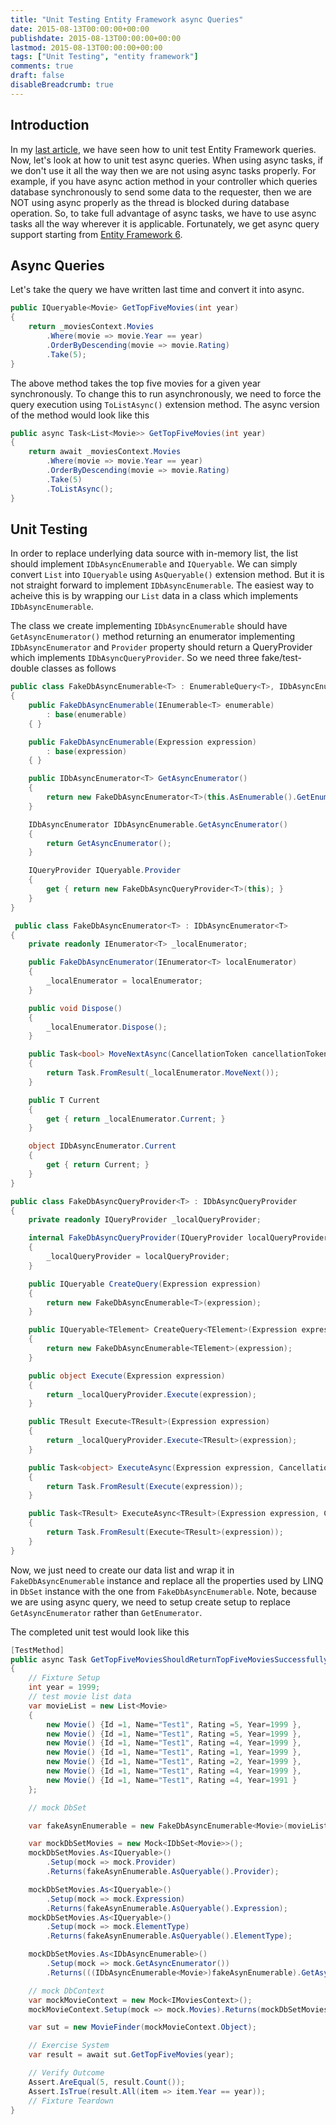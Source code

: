 ```yaml
---
title: "Unit Testing Entity Framework async Queries"
date: 2015-08-13T00:00:00+00:00
publishdate: 2015-08-13T00:00:00+00:00
lastmod: 2015-08-13T00:00:00+00:00
tags: ["Unit Testing", "entity framework"]
comments: true
draft: false
disableBreadcrumb: true
---
```



## Introduction
In my [last article](../unit-testing-entity-framework-queries/), we have seen how to unit test Entity Framework queries. Now, let's look at how to unit test async queries.
When using async tasks, if we don't use it all the way then we are not using async tasks properly. For example, if you have async action method in your controller which queries database synchronously to send some data to the requester, then we are NOT using async properly as the thread is blocked during database operation. So, to take full advantage of async tasks, we have to use async tasks all the way wherever it is applicable. Fortunately, we get async query support starting from [Entity Framework 6](https://msdn.microsoft.com/en-us/data/jj819165.aspx).

## Async Queries
Let's take the query we have written last time and convert it into async.

```cs
public IQueryable<Movie> GetTopFiveMovies(int year)
{
    return _moviesContext.Movies
        .Where(movie => movie.Year == year)
        .OrderByDescending(movie => movie.Rating)
        .Take(5);
}
```

The above method takes the top five movies for a given year synchronously. To change this to run asynchronously, we need to force the query execution using `ToListAsync()` extension method. The async version of the method would look like this

```cs
public async Task<List<Movie>> GetTopFiveMovies(int year)
{
    return await _moviesContext.Movies
        .Where(movie => movie.Year == year)
        .OrderByDescending(movie => movie.Rating)
        .Take(5)
        .ToListAsync();
}
```

## Unit Testing
In order to replace underlying data source with in-memory list, the list should implement `IDbAsyncEnumerable` and `IQueryable`. We can simply convert `List` into `IQueryable` using `AsQueryable()` extension method. But it is not straight forward to implement `IDbAsyncEnumerable`. The easiest way to acheive this is by wrapping our `List` data in a class which implements `IDbAsyncEnumerable`.

The class we create implementing `IDbAsyncEnumerable` should have `GetAsyncEnumerator()` method returning an enumerator implementing `IDbAsyncEnumerator` and `Provider` property should return a QueryProvider which implements `IDbAsyncQueryProvider`. So we need three fake/test-double classes as follows

```cs
public class FakeDbAsyncEnumerable<T> : EnumerableQuery<T>, IDbAsyncEnumerable<T>, IQueryable<T>
{
    public FakeDbAsyncEnumerable(IEnumerable<T> enumerable)
        : base(enumerable)
    { }

    public FakeDbAsyncEnumerable(Expression expression)
        : base(expression)
    { }

    public IDbAsyncEnumerator<T> GetAsyncEnumerator()
    {
        return new FakeDbAsyncEnumerator<T>(this.AsEnumerable().GetEnumerator());
    }

    IDbAsyncEnumerator IDbAsyncEnumerable.GetAsyncEnumerator()
    {
        return GetAsyncEnumerator();
    }

    IQueryProvider IQueryable.Provider
    {
        get { return new FakeDbAsyncQueryProvider<T>(this); }
    }
}
```

```cs
 public class FakeDbAsyncEnumerator<T> : IDbAsyncEnumerator<T>
{
    private readonly IEnumerator<T> _localEnumerator;

    public FakeDbAsyncEnumerator(IEnumerator<T> localEnumerator)
    {
        _localEnumerator = localEnumerator;
    }

    public void Dispose()
    {
        _localEnumerator.Dispose();
    }

    public Task<bool> MoveNextAsync(CancellationToken cancellationToken)
    {
        return Task.FromResult(_localEnumerator.MoveNext());
    }

    public T Current
    {
        get { return _localEnumerator.Current; }
    }

    object IDbAsyncEnumerator.Current
    {
        get { return Current; }
    }
}
```

```cs
public class FakeDbAsyncQueryProvider<T> : IDbAsyncQueryProvider
{
    private readonly IQueryProvider _localQueryProvider;

    internal FakeDbAsyncQueryProvider(IQueryProvider localQueryProvider)
    {
        _localQueryProvider = localQueryProvider;
    }

    public IQueryable CreateQuery(Expression expression)
    {
        return new FakeDbAsyncEnumerable<T>(expression);
    }

    public IQueryable<TElement> CreateQuery<TElement>(Expression expression)
    {
        return new FakeDbAsyncEnumerable<TElement>(expression);
    }

    public object Execute(Expression expression)
    {
        return _localQueryProvider.Execute(expression);
    }

    public TResult Execute<TResult>(Expression expression)
    {
        return _localQueryProvider.Execute<TResult>(expression);
    }

    public Task<object> ExecuteAsync(Expression expression, CancellationToken cancellationToken)
    {
        return Task.FromResult(Execute(expression));
    }

    public Task<TResult> ExecuteAsync<TResult>(Expression expression, CancellationToken cancellationToken)
    {
        return Task.FromResult(Execute<TResult>(expression));
    }
}
```

Now, we just need to create our data list and wrap it in `FakeDbAsyncEnumerable` instance and replace all the properties used by LINQ in `DbSet` instance with the one from `FakeDbAsyncEnumerable`.
Note, because we are using async query, we need to setup create setup to replace `GetAsyncEnumerator` rather than `GetEnumerator`.

The completed unit test would look like this

```cs
[TestMethod]
public async Task GetTopFiveMoviesShouldReturnTopFiveMoviesSuccessfully()
{
    // Fixture Setup
    int year = 1999;
    // test movie list data
    var movieList = new List<Movie>
    {
        new Movie() {Id =1, Name="Test1", Rating =5, Year=1999 },
        new Movie() {Id =1, Name="Test1", Rating =5, Year=1999 },
        new Movie() {Id =1, Name="Test1", Rating =4, Year=1999 },
        new Movie() {Id =1, Name="Test1", Rating =1, Year=1999 },
        new Movie() {Id =1, Name="Test1", Rating =2, Year=1999 },
        new Movie() {Id =1, Name="Test1", Rating =4, Year=1999 },
        new Movie() {Id =1, Name="Test1", Rating =4, Year=1991 }
    };

    // mock DbSet

    var fakeAsynEnumerable = new FakeDbAsyncEnumerable<Movie>(movieList);

    var mockDbSetMovies = new Mock<IDbSet<Movie>>();
    mockDbSetMovies.As<IQueryable>()
        .Setup(mock => mock.Provider)
        .Returns(fakeAsynEnumerable.AsQueryable().Provider);

    mockDbSetMovies.As<IQueryable>()
        .Setup(mock => mock.Expression)
        .Returns(fakeAsynEnumerable.AsQueryable().Expression);
    mockDbSetMovies.As<IQueryable>()
        .Setup(mock => mock.ElementType)
        .Returns(fakeAsynEnumerable.AsQueryable().ElementType);

    mockDbSetMovies.As<IDbAsyncEnumerable>()
        .Setup(mock => mock.GetAsyncEnumerator())
        .Returns(((IDbAsyncEnumerable<Movie>)fakeAsynEnumerable).GetAsyncEnumerator());

    // mock DbContext
    var mockMovieContext = new Mock<IMoviesContext>();
    mockMovieContext.Setup(mock => mock.Movies).Returns(mockDbSetMovies.Object);

    var sut = new MovieFinder(mockMovieContext.Object);

    // Exercise System
    var result = await sut.GetTopFiveMovies(year);

    // Verify Outcome
    Assert.AreEqual(5, result.Count());
    Assert.IsTrue(result.All(item => item.Year == year));
    // Fixture Teardown
}
```